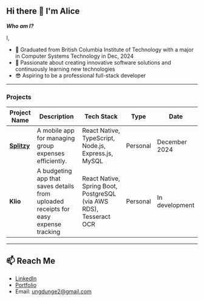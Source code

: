 ## Hi there 👋 I'm Alice 

<!--
**EunjeongHur/EunjeongHur** is a ✨ _special_ ✨ repository because its `README.md` (this file) appears on your GitHub profile.

Here are some ideas to get you started:

- 🔭 I’m currently working on ...
- 🌱 I’m currently learning ...
- 👯 I’m looking to collaborate on ...
- 🤔 I’m looking for help with ...
- 💬 Ask me about ...
- 📫 How to reach me: ...
- 😄 Pronouns: ...
- ⚡ Fun fact: ...
-->
**_Who am I?_**

I,  
- 🏫 Graduated from British Columbia Institute of Technology with a major in Computer Systems Technology in Dec, 2024  
- 🌟 Passionate about creating innovative software solutions and continuously learning new technologies  
- 😎 Aspiring to be a professional full-stack developer  
---

### Projects
| **Project Name**                      | **Description**                                         | **Tech Stack**                     | **Type**      | **Date**       |
|---------------------------------------|---------------------------------------------------------|-------------------------------------|---------------|----------------|
| [**Splitzy**]([https://github.com/your-username/splitzy](https://github.com/EunjeongHur/Splitzy_App)) | A mobile app for managing group expenses efficiently.   | React Native, TypeScript, Node.js, Express.js, MySQL       | Personal      | December 2024  |
| **Klio** | A budgeting app that saves details from uploaded receipts for easy expense tracking               | React Native, Spring Boot, PostgreSQL (via AWS RDS), Tesseract OCR         | Personal      | In development |
---
## 📫 Reach Me
- [LinkedIn](https://linkedin.com/in/eunjeonghur)  
- [Portfolio](https://butternut-kumquat-0bb.notion.site/Portfolio-1698c6aa591f8089ab80dc25f5ec061b)  
- Email: ungdunge2@gmail.com

